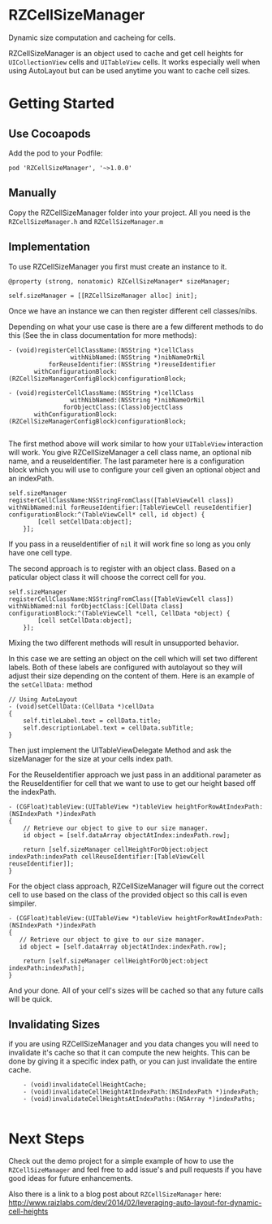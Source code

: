 RZCellSizeManager
=================

Dynamic size computation and cacheing for cells.

RZCellSizeManager is an object used to cache and get cell heights for `UICollectionView` cells and `UITableView` cells.  It works especially well when using AutoLayout but can be used anytime you want to cache cell sizes.


Getting Started
===============

Use Cocoapods
------------------
Add the pod to your Podfile:

```
pod 'RZCellSizeManager', '~>1.0.0'
```


Manually
---------

Copy the RZCellSizeManager folder into your project.  All you need is the ```RZCellSizeManager.h``` and ```RZCellSizeManager.m```

Implementation
--------------

To use RZCellSizeManager you first must create an instance to it.

```
@property (strong, nonatomic) RZCellSizeManager* sizeManager;
```
```
self.sizeManager = [[RZCellSizeManager alloc] init];

```

Once we have an instance we can then register different cell classes/nibs.

Depending on what your use case is there are a few different methods to do this (See the in class documentation for more methods):

```
- (void)registerCellClassName:(NSString *)cellClass
                 withNibNamed:(NSString *)nibNameOrNil
           forReuseIdentifier:(NSString *)reuseIdentifier
       withConfigurationBlock:(RZCellSizeManagerConfigBlock)configurationBlock; 
       
- (void)registerCellClassName:(NSString *)cellClass
                 withNibNamed:(NSString *)nibNameOrNil
               forObjectClass:(Class)objectClass
       withConfigurationBlock:(RZCellSizeManagerConfigBlock)configurationBlock;
       
```
The first method above will work similar to how your `UITableView` interaction will work.  You give RZCellSizeManager a cell class name, an optional nib name, and a reuseIdentifier.  The last parameter here is a configuration block which you will use to configure your cell given an optional object and an indexPath.

```
self.sizeManager registerCellClassName:NSStringFromClass([TableViewCell class]) withNibNamed:nil forReuseIdentifier:[TableViewCell reuseIdentifier] configurationBlock:^(TableViewCell* cell, id object) {
        [cell setCellData:object];
    }];
```
If you pass in a reuseIdentifier of `nil` it will work fine so long as you only have one cell type.
    
The second approach is to register with an object class.  Based on a paticular object class it will choose the correct cell for you.

```
self.sizeManager registerCellClassName:NSStringFromClass([TableViewCell class]) withNibNamed:nil forObjectClass:[CellData class] configurationBlock:^(TableViewCell *cell, CellData *object) {
        [cell setCellData:object];
    }];
```
Mixing the two different methods will result in unsupported behavior.

In this case we are setting an object on the cell which will set two different labels.  Both of these labels are configured with autolayout so they will adjust their size depending on the content of them.  Here is an example of the  ```setCellData:``` method

```
// Using AutoLayout
- (void)setCellData:(CellData *)cellData
{
    self.titleLabel.text = cellData.title;
    self.descriptionLabel.text = cellData.subTitle;
}
```

Then just implement the UITableViewDelegate Method and ask the sizeManager for the size at your cells index path.

For the ReuseIdentifier approach we just pass in an additional parameter as the ReuseIdentifier for cell that we want to use to get our height based off the indexPath.

	- (CGFloat)tableView:(UITableView *)tableView heightForRowAtIndexPath:(NSIndexPath *)indexPath
	{
 	   	// Retrieve our object to give to our size manager.
 	   	id object = [self.dataArray objectAtIndex:indexPath.row];

       	return [self.sizeManager cellHeightForObject:object indexPath:indexPath cellReuseIdentifier:[TableViewCell reuseIdentifier]];	
    }
        
For the object class approach, RZCellSizeManager will figure out the correct cell to use based on the class of the provided object so this call is even simpiler.


	- (CGFloat)tableView:(UITableView *)tableView heightForRowAtIndexPath:(NSIndexPath *)indexPath
	{
 	   // Retrieve our object to give to our size manager.
 	   id object = [self.dataArray objectAtIndex:indexPath.row];

		return [self.sizeManager cellHeightForObject:object indexPath:indexPath];
	}

And your done.  All of your cell's sizes will be cached so that any future calls will be quick.


Invalidating Sizes
------------------

if you are using RZCellSizeManager and you data changes you will need to invalidate it's cache so that it can compute the new heights.  This can be done by giving it a specific index path, or you can just invalidate the entire cache.

```
	- (void)invalidateCellHeightCache;
	- (void)invalidateCellHeightAtIndexPath:(NSIndexPath *)indexPath;
	- (void)invalidateCellHeightsAtIndexPaths:(NSArray *)indexPaths;


```

Next Steps
==========

Check out the demo project for a simple example of how to use the ```RZCellSizeManager``` and feel free to add issue's and pull requests if you have good ideas for future enhancements.

Also there is a link to a blog post about `RZCellSizeManager` here: http://www.raizlabs.com/dev/2014/02/leveraging-auto-layout-for-dynamic-cell-heights
